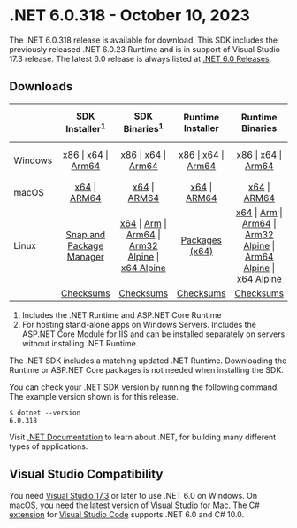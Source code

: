 # .NET 6.0.318 - October 10, 2023

The .NET 6.0.318 release is available for download. This SDK includes the previously released .NET 6.0.23 Runtime and is in support of Visual Studio 17.3 release. The latest 6.0 release is always listed at [.NET 6.0 Releases](../README.md).

## Downloads

|           | SDK Installer<sup>1</sup>                        | SDK Binaries<sup>1</sup>                 | Runtime Installer                                        | Runtime Binaries                                 | ASP.NET Core Runtime           |Windows Desktop Runtime          |
| --------- | :------------------------------------------:     | :----------------------:                 | :---------------------------:                            | :-------------------------:                      | :-----------------:            | :-----------------:            |
| Windows   | [x86][dotnet-sdk-win-x86.exe] \| [x64][dotnet-sdk-win-x64.exe] \| [Arm64][dotnet-sdk-win-arm64.exe] | [x86][dotnet-sdk-win-x86.zip] \| [x64][dotnet-sdk-win-x64.zip] \|  [Arm64][dotnet-sdk-win-arm64.zip] | [x86][dotnet-runtime-win-x86.exe] \| [x64][dotnet-runtime-win-x64.exe] \| [Arm64][dotnet-runtime-win-arm64.exe] | [x86][dotnet-runtime-win-x86.zip] \| [x64][dotnet-runtime-win-x64.zip] \| [Arm64][dotnet-runtime-win-arm64.zip] | [x86][aspnetcore-runtime-win-x86.exe] \| [x64][aspnetcore-runtime-win-x64.exe] \|<br/> [Hosting Bundle][dotnet-hosting-win.exe]<sup>2</sup> | [x86][windowsdesktop-runtime-win-x86.exe] \| [x64][windowsdesktop-runtime-win-x64.exe] \| [Arm64][windowsdesktop-runtime-win-arm64.exe] |
| macOS     | [x64][dotnet-sdk-osx-x64.pkg] \| [ARM64][dotnet-sdk-osx-arm64.pkg] | [x64][dotnet-sdk-osx-x64.tar.gz] \| [ARM64][dotnet-sdk-osx-arm64.tar.gz]  | [x64][dotnet-runtime-osx-x64.pkg] \| [ARM64][dotnet-runtime-osx-arm64.pkg] | [x64][dotnet-runtime-osx-x64.tar.gz] \| [ARM64][dotnet-runtime-osx-arm64.tar.gz]| [x64][aspnetcore-runtime-osx-x64.tar.gz] \| [ARM64][aspnetcore-runtime-osx-arm64.tar.gz] | - |<sup>1</sup>
| Linux     |  [Snap and Package Manager](../install-linux.md)  | [x64][dotnet-sdk-linux-x64.tar.gz] \| [Arm][dotnet-sdk-linux-arm.tar.gz]  \| [Arm64][dotnet-sdk-linux-arm64.tar.gz] \| [Arm32 Alpine][dotnet-sdk-linux-musl-arm.tar.gz]  \| [x64 Alpine][dotnet-sdk-linux-musl-x64.tar.gz] | [Packages (x64)][linux-packages] | [x64][dotnet-runtime-linux-x64.tar.gz] \| [Arm][dotnet-runtime-linux-arm.tar.gz] \| [Arm64][dotnet-runtime-linux-arm64.tar.gz] \| [Arm32 Alpine][dotnet-runtime-linux-musl-arm.tar.gz] \| [Arm64 Alpine][dotnet-runtime-linux-musl-arm64.tar.gz] \| [x64 Alpine][dotnet-runtime-linux-musl-x64.tar.gz]  | [x64][aspnetcore-runtime-linux-x64.tar.gz]<sup>1</sup>  \| [Arm][aspnetcore-runtime-linux-arm.tar.gz]<sup>1</sup> \| [Arm64][aspnetcore-runtime-linux-arm64.tar.gz]<sup>1</sup> \| [x64 Alpine][aspnetcore-runtime-linux-musl-x64.tar.gz] | - | <sup>1</sup> |
|  | [Checksums][checksums-sdk]                             | [Checksums][checksums-sdk]                                      | [Checksums][checksums-runtime]                             | [Checksums][checksums-runtime]  | [Checksums][checksums-runtime]  | [Checksums][checksums-runtime]

1. Includes the .NET Runtime and ASP.NET Core Runtime
2. For hosting stand-alone apps on Windows Servers. Includes the ASP.NET Core Module for IIS and can be installed separately on servers without installing .NET Runtime.

The .NET SDK includes a matching updated .NET Runtime. Downloading the Runtime or ASP.NET Core packages is not needed when installing the SDK.

You can check your .NET SDK version by running the following command. The example version shown is for this release.

```console
$ dotnet --version
6.0.318
```
Visit [.NET Documentation](https://learn.microsoft.com/dotnet/core/) to learn about .NET, for building many different types of applications.

## Visual Studio Compatibility

You need [Visual Studio 17.3](https://visualstudio.microsoft.com) or later to use .NET 6.0 on Windows. On macOS, you need the latest version of [Visual Studio for Mac](https://visualstudio.microsoft.com/vs/mac/). The [C# extension](https://code.visualstudio.com/docs/languages/dotnet) for [Visual Studio Code](https://code.visualstudio.com/) supports .NET 6.0 and C# 10.0.

[blob-runtime]: https://dotnetcli.blob.core.windows.net/dotnet/Runtime/
[blob-sdk]: https://dotnetcli.blob.core.windows.net/dotnet/Sdk/
[release-notes]: 6.0.318.md

[checksums-runtime]: https://dotnetcli.blob.core.windows.net/dotnet/checksums/6.0.23-sha.txt
[checksums-sdk]: https://dotnetcli.blob.core.windows.net/dotnet/checksums/6.0.23-sha.txt

[linux-install]: https://learn.microsoft.com/dotnet/core/install/linux

[dotnet-blog]:  https://devblogs.microsoft.com/dotnet/september-2023-updates/
[aspnet-blog]: https://devblogs.microsoft.com/dotnet/announcing-asp-net-core-in-net-6/
[maui-blog]: https://devblogs.microsoft.com/dotnet/update-on-dotnet-maui/

[linux-packages]: ../install-linux.md



[//]: # ( Runtime 6.0.23)
[dotnet-runtime-linux-arm.tar.gz]: https://download.visualstudio.microsoft.com/download/pr/e14a0dcb-5458-410d-8d0e-2488ae14e047/915ed2d0e103f073487d2ea000dd2f68/dotnet-runtime-6.0.23-linux-arm.tar.gz
[dotnet-runtime-linux-arm64.tar.gz]: https://download.visualstudio.microsoft.com/download/pr/66d729cf-1303-44dd-9f14-5859282cc780/e67f72282c5ef0e75dc698f93324460c/dotnet-runtime-6.0.23-linux-arm64.tar.gz
[dotnet-runtime-linux-musl-arm.tar.gz]: https://download.visualstudio.microsoft.com/download/pr/4e70d935-e3a0-4e78-9336-d36a3fe3fef3/0c36f78eb6792cbd19a7004cd80fef2b/dotnet-runtime-6.0.23-linux-musl-arm.tar.gz
[dotnet-runtime-linux-musl-arm64.tar.gz]: https://download.visualstudio.microsoft.com/download/pr/76e02f7a-1c0a-48e4-b642-0d25f9473fdc/cb426b5daeff6c4c8292193cf90b43d8/dotnet-runtime-6.0.23-linux-musl-arm64.tar.gz
[dotnet-runtime-linux-musl-x64.tar.gz]: https://download.visualstudio.microsoft.com/download/pr/f0b9d33e-a1a5-43aa-b980-6cdbadaa58d6/8208989039c030c0d41c2c08425f4918/dotnet-runtime-6.0.23-linux-musl-x64.tar.gz
[dotnet-runtime-linux-x64.tar.gz]: https://download.visualstudio.microsoft.com/download/pr/7475b540-969a-4979-ad06-ca4a312f24e1/9fc47fc894869efaf968d47d3235f554/dotnet-runtime-6.0.23-linux-x64.tar.gz
[dotnet-runtime-osx-arm64.pkg]: https://download.visualstudio.microsoft.com/download/pr/b500e83e-82d6-42ba-b2fc-26657ce7e6b2/f9dadcad404221e14b574acc432c17fc/dotnet-runtime-6.0.23-osx-arm64.pkg
[dotnet-runtime-osx-arm64.tar.gz]: https://download.visualstudio.microsoft.com/download/pr/a8600e65-bbf6-41cc-84ac-e4c5d8d73eae/47975544e7950aaa47561fde22d147ea/dotnet-runtime-6.0.23-osx-arm64.tar.gz
[dotnet-runtime-osx-x64.pkg]: https://download.visualstudio.microsoft.com/download/pr/e48b91ad-85cd-4454-aec4-527b67099780/472f45b97a30a1acebd2b70738397312/dotnet-runtime-6.0.23-osx-x64.pkg
[dotnet-runtime-osx-x64.tar.gz]: https://download.visualstudio.microsoft.com/download/pr/a9675800-40b8-4f51-984f-f9931ddcd15f/341376f06f5c176556a82b7c7c59bb26/dotnet-runtime-6.0.23-osx-x64.tar.gz
[dotnet-runtime-win-arm64.exe]: https://download.visualstudio.microsoft.com/download/pr/c9a9f47c-b231-4155-a8cb-7432dce65476/97a20f1eee423ce07b544d127d6739d3/dotnet-runtime-6.0.23-win-arm64.exe
[dotnet-runtime-win-arm64.zip]: https://download.visualstudio.microsoft.com/download/pr/0b88918e-1245-4126-b27b-8b55e9f1f376/240fd4eb5e289242e44fe8ba01db29bd/dotnet-runtime-6.0.23-win-arm64.zip
[dotnet-runtime-win-x64.exe]: https://download.visualstudio.microsoft.com/download/pr/0e41930c-8e2d-4fb0-9b50-3a011bbc5338/a5f8b21867caacf4e97bf560eb304f7f/dotnet-runtime-6.0.23-win-x64.exe
[dotnet-runtime-win-x64.zip]: https://download.visualstudio.microsoft.com/download/pr/9f10af63-f5e5-437f-931c-dc15fcbe9f4c/2a58f59009b50e5f13a46b3d308c6d63/dotnet-runtime-6.0.23-win-x64.zip
[dotnet-runtime-win-x86.exe]: https://download.visualstudio.microsoft.com/download/pr/e1f87d42-e036-4a5e-a61d-1df3a5f12c5d/f2f9d74bccf880943dabbccd98fd610f/dotnet-runtime-6.0.23-win-x86.exe
[dotnet-runtime-win-x86.zip]: https://download.visualstudio.microsoft.com/download/pr/14ef2fd9-4895-4fd4-b1ac-9a3e01da30eb/05a3833407df2f7749a59946b614c4ec/dotnet-runtime-6.0.23-win-x86.zip

[//]: # ( WindowsDesktop 6.0.23)
[windowsdesktop-runtime-win-arm64.exe]: https://download.visualstudio.microsoft.com/download/pr/c1bf9010-5b41-4457-bcad-bc2503767a57/2fea652e66c03acf51dcc62b98e5e9df/windowsdesktop-runtime-6.0.23-win-arm64.exe
[windowsdesktop-runtime-win-arm64.zip]: https://download.visualstudio.microsoft.com/download/pr/3dc261a4-e7e4-4f49-aeea-b72764d05db2/177e524fe8ad1441dccba14320d47367/windowsdesktop-runtime-6.0.23-win-arm64.zip
[windowsdesktop-runtime-win-x64.exe]: https://download.visualstudio.microsoft.com/download/pr/83d32568-c5a2-4117-9591-437051785f41/e75171da01b1fa5c796660dc4b96beed/windowsdesktop-runtime-6.0.23-win-x64.exe
[windowsdesktop-runtime-win-x64.zip]: https://download.visualstudio.microsoft.com/download/pr/b0224b3a-7905-48c1-b7f9-677ef92bdbed/10cbd8aaa9d6bb59e7e665096bf17716/windowsdesktop-runtime-6.0.23-win-x64.zip
[windowsdesktop-runtime-win-x86.exe]: https://download.visualstudio.microsoft.com/download/pr/c40fd151-a0f3-42a4-a081-cade6ad66bf8/3e6c8d60725eaa25ef1302a82fb1235b/windowsdesktop-runtime-6.0.23-win-x86.exe
[windowsdesktop-runtime-win-x86.zip]: https://download.visualstudio.microsoft.com/download/pr/05e60dc3-39b6-4e9c-b6ff-04a212db8f09/fa006e572d0ec6f43e37f729794f46c6/windowsdesktop-runtime-6.0.23-win-x86.zip

[//]: # ( ASP 6.0.23)
[aspnetcore-runtime-linux-arm.tar.gz]: https://download.visualstudio.microsoft.com/download/pr/07b545c0-a68b-4f26-8b8f-38050a8c2f86/a6abe31d891483c58f8145a152696570/aspnetcore-runtime-6.0.23-linux-arm.tar.gz
[aspnetcore-runtime-linux-arm64.tar.gz]: https://download.visualstudio.microsoft.com/download/pr/6d4850c5-4c75-4bbd-b5c7-33f9b9945d8e/8b1a5434084cd1b7e590dafa43586149/aspnetcore-runtime-6.0.23-linux-arm64.tar.gz
[aspnetcore-runtime-linux-musl-arm.tar.gz]: https://download.visualstudio.microsoft.com/download/pr/58d856fa-9744-421c-93e9-17ed17949bcd/cb0814eade88b9e2a07943ffafac96ad/aspnetcore-runtime-6.0.23-linux-musl-arm.tar.gz
[aspnetcore-runtime-linux-musl-arm64.tar.gz]: https://download.visualstudio.microsoft.com/download/pr/caf0ed15-fbc7-4944-b2aa-2e909cf64d0c/c962809ffa7bf12011683a9cb301a94e/aspnetcore-runtime-6.0.23-linux-musl-arm64.tar.gz
[aspnetcore-runtime-linux-musl-x64.tar.gz]: https://download.visualstudio.microsoft.com/download/pr/f0746d4d-6a01-49aa-a0a1-2c782be753a0/bed31d0d2c4ca78c75fe0852ae60507d/aspnetcore-runtime-6.0.23-linux-musl-x64.tar.gz
[aspnetcore-runtime-linux-x64.tar.gz]: https://download.visualstudio.microsoft.com/download/pr/40fe5762-4d1d-4630-a943-32ebfe660c39/bba3d2c93794aa406a2402652b23d953/aspnetcore-runtime-6.0.23-linux-x64.tar.gz
[aspnetcore-runtime-osx-arm64.tar.gz]: https://download.visualstudio.microsoft.com/download/pr/88e21502-48f6-4c50-b238-d25b090a9fdc/6a44ec6cbbde487b9d380c601992e73c/aspnetcore-runtime-6.0.23-osx-arm64.tar.gz
[aspnetcore-runtime-osx-x64.tar.gz]: https://download.visualstudio.microsoft.com/download/pr/02deac39-8c5a-450f-92e5-678a1bfab895/1c99ce9a82ec4facff6fee560e0ceb2d/aspnetcore-runtime-6.0.23-osx-x64.tar.gz
[aspnetcore-runtime-win-arm64.zip]: https://download.visualstudio.microsoft.com/download/pr/129e4f85-c885-46e7-bb14-5a5d66dc401a/4e11cdb9f6a120adb025fdff4e61bed7/aspnetcore-runtime-6.0.23-win-arm64.zip
[aspnetcore-runtime-win-x64.exe]: https://download.visualstudio.microsoft.com/download/pr/5dda0222-f938-4c6f-abb8-31dbf6e73540/71d708e5c3579ab96f998c0e7323c0cc/aspnetcore-runtime-6.0.23-win-x64.exe
[aspnetcore-runtime-win-x64.zip]: https://download.visualstudio.microsoft.com/download/pr/beef4774-ff5c-48bd-8db9-4bc5b6404875/8182f768c7fb56921647b8826378614b/aspnetcore-runtime-6.0.23-win-x64.zip
[aspnetcore-runtime-win-x86.exe]: https://download.visualstudio.microsoft.com/download/pr/6970ad95-e962-4ec9-b2e1-c8bd9f530346/e82487275052013684dfdd3780460a17/aspnetcore-runtime-6.0.23-win-x86.exe
[aspnetcore-runtime-win-x86.zip]: https://download.visualstudio.microsoft.com/download/pr/3d96e1de-5411-4d84-be62-aa986f1276a7/d16cccd97758d05f13062045fd1330a7/aspnetcore-runtime-6.0.23-win-x86.zip
[dotnet-hosting-win.exe]: https://download.visualstudio.microsoft.com/download/pr/34343c71-eb52-4537-b2b9-f25bc8b6c894/c6a39b3b387ad3f9662cd77c220902f5/dotnet-hosting-6.0.23-win.exe

[//]: # ( SDK 6.0.318)
[dotnet-sdk-linux-arm.tar.gz]: https://download.visualstudio.microsoft.com/download/pr/a95d6237-e57e-4d10-b107-c21373ebade8/12f929f4e766ff2deb4d0497e1a9b29a/dotnet-sdk-6.0.318-linux-arm.tar.gz
[dotnet-sdk-linux-arm64.tar.gz]: https://download.visualstudio.microsoft.com/download/pr/9174d61b-5c62-42fa-83f0-e61a38b0b860/910b65f2628adbfb5f392314b1173f00/dotnet-sdk-6.0.318-linux-arm64.tar.gz
[dotnet-sdk-linux-musl-arm.tar.gz]: https://download.visualstudio.microsoft.com/download/pr/27147e53-0aa0-4f5b-9500-ba9e987c7041/0c89f1a22f781924418342d81736940f/dotnet-sdk-6.0.318-linux-musl-arm.tar.gz
[dotnet-sdk-linux-musl-arm64.tar.gz]: https://download.visualstudio.microsoft.com/download/pr/88e44a3e-03b4-4b63-a0a5-5d8dba4202a2/4ade58e8e657ca96874ed9c4bfd13ef1/dotnet-sdk-6.0.318-linux-musl-arm64.tar.gz
[dotnet-sdk-linux-musl-x64.tar.gz]: https://download.visualstudio.microsoft.com/download/pr/8b988ed8-3dbd-474f-bc39-1fdd0fa917e7/6363acbedd4328b00f78ee4fe749b6f8/dotnet-sdk-6.0.318-linux-musl-x64.tar.gz
[dotnet-sdk-linux-x64.tar.gz]: https://download.visualstudio.microsoft.com/download/pr/5f9cc042-9e26-491b-8228-44c52b4c5f70/0cdff8affd02b713ce876c65e1bb8e87/dotnet-sdk-6.0.318-linux-x64.tar.gz
[dotnet-sdk-osx-arm64.pkg]: https://download.visualstudio.microsoft.com/download/pr/69bd8b05-efd2-468c-afe5-aeabd3b723cf/1d2da031ec2ef6025df3f97896839c04/dotnet-sdk-6.0.318-osx-arm64.pkg
[dotnet-sdk-osx-arm64.tar.gz]: https://download.visualstudio.microsoft.com/download/pr/f90bce24-eb76-4490-ab93-0915077f5ecb/3f0690dd02ee2322e4f1b520b9815261/dotnet-sdk-6.0.318-osx-arm64.tar.gz
[dotnet-sdk-osx-x64.pkg]: https://download.visualstudio.microsoft.com/download/pr/3fcca76e-c588-4661-b019-2e78ea336d7d/aa183281eb14b9b7956a0e1871b4f21d/dotnet-sdk-6.0.318-osx-x64.pkg
[dotnet-sdk-osx-x64.tar.gz]: https://download.visualstudio.microsoft.com/download/pr/dc77de14-1429-44db-8ec1-957dd7b6ac5b/58c5a24a46bbb03043ab348050369678/dotnet-sdk-6.0.318-osx-x64.tar.gz
[dotnet-sdk-win-arm64.exe]: https://download.visualstudio.microsoft.com/download/pr/a3579f26-21d6-4de8-b7ba-dd99246b3de2/58a3858df9d921a23bbd4e823c6ca1e0/dotnet-sdk-6.0.318-win-arm64.exe
[dotnet-sdk-win-arm64.zip]: https://download.visualstudio.microsoft.com/download/pr/d42dccd7-c22d-4884-89da-b78785361996/9b8488b3649f0775d2d2e48b36e2a40b/dotnet-sdk-6.0.318-win-arm64.zip
[dotnet-sdk-win-x64.exe]: https://download.visualstudio.microsoft.com/download/pr/15d62a1a-301f-494b-a411-e85cbec5e7b8/658acbb1ce99b096ee6871446e8943fa/dotnet-sdk-6.0.318-win-x64.exe
[dotnet-sdk-win-x64.zip]: https://download.visualstudio.microsoft.com/download/pr/8e2bfffc-3a16-4cd8-949e-53ec8b4172f1/044c24393d9bcaa17e940daeca68ece5/dotnet-sdk-6.0.318-win-x64.zip
[dotnet-sdk-win-x86.exe]: https://download.visualstudio.microsoft.com/download/pr/a1e72dd4-9f61-4009-a852-bcb5b33d3f07/3526325666efa61210f20f804f15008d/dotnet-sdk-6.0.318-win-x86.exe
[dotnet-sdk-win-x86.zip]: https://download.visualstudio.microsoft.com/download/pr/b4f84c40-24de-48e5-9d9f-6589bc1b0e5d/1718d75ef9980bbfe23b61fb91d3c829/dotnet-sdk-6.0.318-win-x86.zip
